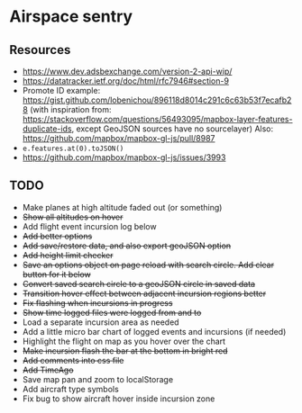 # Airspace sentry

## Resources
+ https://www.dev.adsbexchange.com/version-2-api-wip/
+ https://datatracker.ietf.org/doc/html/rfc7946#section-9
+ Promote ID example: https://gist.github.com/lobenichou/896118d8014c291c6c63b53f7ecafb28 (with inspiration from: https://stackoverflow.com/questions/56493095/mapbox-layer-features-duplicate-ids, except GeoJSON sources have no sourcelayer) Also: https://github.com/mapbox/mapbox-gl-js/pull/8987
+ `e.features.at(0).toJSON()`
+ https://github.com/mapbox/mapbox-gl-js/issues/3993

## TODO

+ Make planes at high altitude faded out (or something)
+ ~~Show all altitudes on hover~~
+ Add flight event incursion log below
+ ~~Add better options~~
+ ~~Add save/restore data, and also export geoJSON option~~
+ ~~Add height limit checker~~
+ ~~Save an options object on page reload with search circle. Add clear button for it below~~
+ ~~Convert saved search circle to a geoJSON circle in saved data~~
+ ~~Transition hover effect between adjacent incursion regions better~~
+ ~~Fix flashing when incursions in progress~~
+ ~~Show time logged files were logged from and to~~
+ Load a separate incursion area as needed
+ Add a little micro bar chart of logged events and incursions (if needed)
+ Highlight the flight on map as you hover over the chart
+ ~~Make incursion flash the bar at the bottom in bright red~~
+ ~~Add comments into css file~~
+ ~~Add TimeAgo~~
+ Save map pan and zoom to localStorage
+ Add aircraft type symbols
+ Fix bug to show aircraft hover inside incursion zone